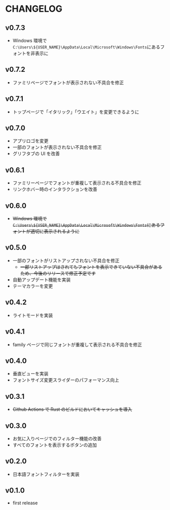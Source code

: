 # CHANGELOG

## v0.7.3

- Windows 環境で`C:\Users\${USER_NAME}\AppData\Local\Microsoft\Windows\Fonts`にあるフォントを非表示に

## v0.7.2

- ファミリページでフォントが表示されない不具合を修正

## v0.7.1

- トップページで「イタリック」「ウエイト」を変更できるように

## v0.7.0

- アプリロゴを変更
- 一部のフォントが表示されない不具合を修正
- グリフタブの UI を改善

## v0.6.1

- ファミリーページでフォントが重複して表示される不具合を修正
- リンクホバー時のインタラクションを改善

## v0.6.0

- ~~Windows 環境で`C:\Users\${USER_NAME}\AppData\Local\Microsoft\Windows\Fonts`にあるフォントが適切に表示されるように~~

## v0.5.0

- 一部のフォントがリストアップされない不具合を修正
  - ~~一部リストアップはされてもフォントを表示できていない不具合があるため、今後のリリースで修正予定です~~
- 自動アップデート機能を実装
- テーマカラーを変更

## v0.4.2

- ライトモードを実装

## v0.4.1

- family ページで同じフォントが重複して表示される不具合を修正

## v0.4.0

- 垂直ビューを実装
- フォントサイズ変更スライダーのパフォーマンス向上

## v0.3.1

- ~~Github Actions で Rust のビルドにおいてキャッシュを導入~~

## v0.3.0

- お気に入りページでのフィルター機能の改善
- すべてのフォントを表示するボタンの追加

## v0.2.0

- 日本語フォントフィルターを実装

## v0.1.0

- first release
